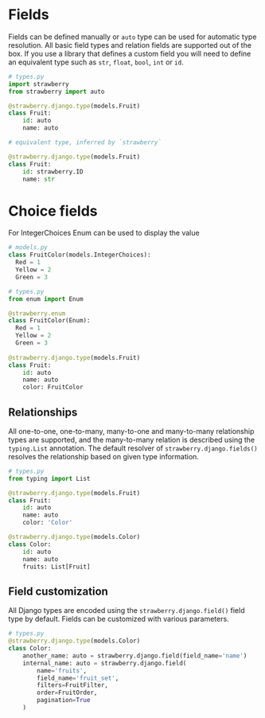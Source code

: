 # Fields

Fields can be defined manually or `auto` type can be used for automatic type resolution. All basic field types and relation fields are supported out of the box. If you use a library that defines a custom field you will need to define an equivalent type such as `str`, `float`, `bool`, `int` or `id`.

```python
# types.py
import strawberry
from strawberry import auto

@strawberry.django.type(models.Fruit)
class Fruit:
    id: auto
    name: auto

# equivalent type, inferred by `strawberry`

@strawberry.django.type(models.Fruit)
class Fruit:
    id: strawberry.ID
    name: str
```
# Choice fields
For IntegerChoices Enum can be used to display the value

```python
# models.py
class FruitColor(models.IntegerChoices):
  Red = 1
  Yellow = 2
  Green = 3

# types.py
from enum import Enum

@strawberry.enum
class FruitColor(Enum):
  Red = 1
  Yellow = 2
  Green = 3
  
@strawberry.django.type(models.Fruit)
class Fruit:
    id: auto
    name: auto
    color: FruitColor
```

## Relationships

All one-to-one, one-to-many, many-to-one and many-to-many relationship types are supported, and the many-to-many relation is described using the `typing.List` annotation.
The default resolver of `strawberry.django.fields()` resolves the relationship based on given type information.

```python
# types.py
from typing import List

@strawberry.django.type(models.Fruit)
class Fruit:
    id: auto
    name: auto
    color: 'Color'

@strawberry.django.type(models.Color)
class Color:
    id: auto
    name: auto
    fruits: List[Fruit]
```

## Field customization

All Django types are encoded using the `strawberry.django.field()` field type by default. Fields can be customized with various parameters.

```python
# types.py
@strawberry.django.type(models.Color)
class Color:
    another_name: auto = strawberry.django.field(field_name='name')
    internal_name: auto = strawberry.django.field(
        name='fruits',
        field_name='fruit_set',
        filters=FruitFilter,
        order=FruitOrder,
        pagination=True
    )
```
